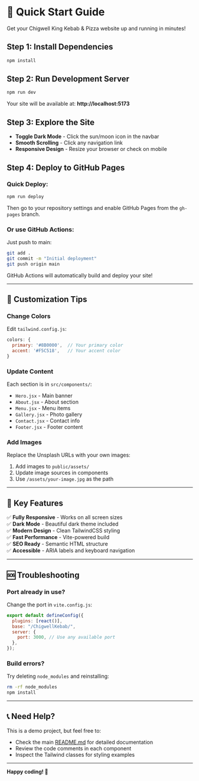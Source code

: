 # 🚀 Quick Start Guide

Get your Chigwell King Kebab & Pizza website up and running in minutes!

## Step 1: Install Dependencies

```bash
npm install
```

## Step 2: Run Development Server

```bash
npm run dev
```

Your site will be available at: **http://localhost:5173**

## Step 3: Explore the Site

- **Toggle Dark Mode** - Click the sun/moon icon in the navbar
- **Smooth Scrolling** - Click any navigation link
- **Responsive Design** - Resize your browser or check on mobile

## Step 4: Deploy to GitHub Pages

### Quick Deploy:

```bash
npm run deploy
```

Then go to your repository settings and enable GitHub Pages from the `gh-pages` branch.

### Or use GitHub Actions:

Just push to main:

```bash
git add .
git commit -m "Initial deployment"
git push origin main
```

GitHub Actions will automatically build and deploy your site!

---

## 📝 Customization Tips

### Change Colors

Edit `tailwind.config.js`:

```js
colors: {
  primary: '#8B0000',  // Your primary color
  accent: '#F5C518',   // Your accent color
}
```

### Update Content

Each section is in `src/components/`:

- `Hero.jsx` - Main banner
- `About.jsx` - About section
- `Menu.jsx` - Menu items
- `Gallery.jsx` - Photo gallery
- `Contact.jsx` - Contact info
- `Footer.jsx` - Footer content

### Add Images

Replace the Unsplash URLs with your own images:

1. Add images to `public/assets/`
2. Update image sources in components
3. Use `/assets/your-image.jpg` as the path

---

## 🎨 Key Features

✅ **Fully Responsive** - Works on all screen sizes  
✅ **Dark Mode** - Beautiful dark theme included  
✅ **Modern Design** - Clean TailwindCSS styling  
✅ **Fast Performance** - Vite-powered build  
✅ **SEO Ready** - Semantic HTML structure  
✅ **Accessible** - ARIA labels and keyboard navigation

---

## 🆘 Troubleshooting

### Port already in use?

Change the port in `vite.config.js`:

```js
export default defineConfig({
  plugins: [react()],
  base: "/ChigwellKebab/",
  server: {
    port: 3000, // Use any available port
  },
});
```

### Build errors?

Try deleting `node_modules` and reinstalling:

```bash
rm -rf node_modules
npm install
```

---

## 📞 Need Help?

This is a demo project, but feel free to:

- Check the main [README.md](README.md) for detailed documentation
- Review the code comments in each component
- Inspect the Tailwind classes for styling examples

---

**Happy coding! 🎉**
